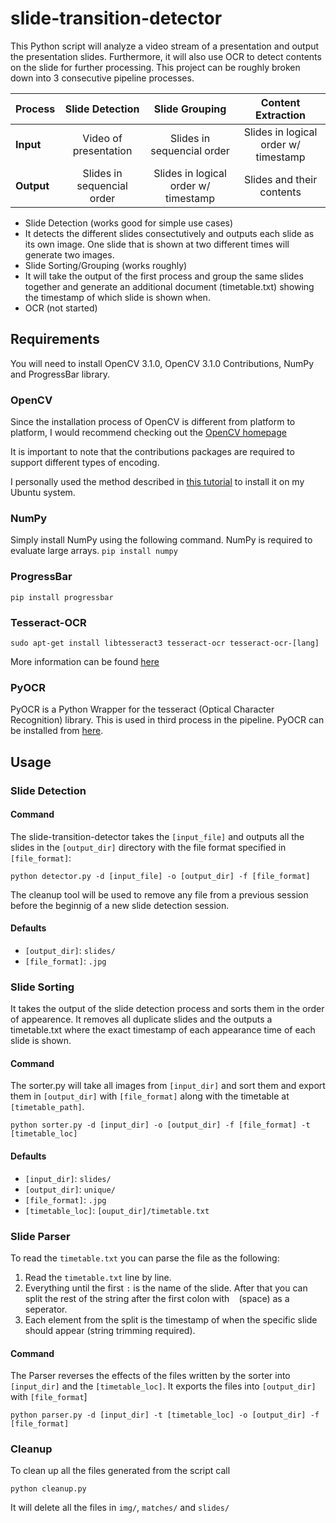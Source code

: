 # slide-transition-detector

This Python script will analyze a video stream of a presentation and output the presentation slides. Furthermore, it will also use OCR to detect contents on the slide for further processing.
This project can be roughly broken down into 3 consecutive pipeline processes. 

|**Process**|Slide Detection|Slide Grouping|Content Extraction|
|---|:---:|:---:|:---:|
|**Input**|Video of presentation|Slides in sequencial order|Slides in logical order w/ timestamp| 
|**Output**|Slides in sequencial order|Slides in logical order w/ timestamp|Slides and their contents|

* Slide Detection (works good for simple use cases)
 * It detects the different slides consectutively and outputs each slide as its own image. One slide that is shown at two different times will generate two images.
* Slide Sorting/Grouping (works roughly)
 * It will take the output of the first process and group the same slides together and generate an additional document (timetable.txt) showing the timestamp of which slide is shown when.
* OCR (not started)

## Requirements
You will need to install OpenCV 3.1.0, OpenCV 3.1.0 Contributions, NumPy and ProgressBar library.
### OpenCV

Since the installation process of OpenCV is different from platform to platform, I would recommend checking out the [OpenCV homepage](http://opencv.org)

It is important to note that the contributions packages are required to support different types of encoding.

I personally used the method described in [this tutorial](http://embedonix.com/articles/image-processing/installing-opencv-3-1-0-on-ubuntu/) to install it on my Ubuntu system.

### NumPy
Simply install NumPy using the following command. NumPy is required to evaluate large arrays.
`pip install numpy`
### ProgressBar
`pip install progressbar`
### Tesseract-OCR
`sudo apt-get install libtesseract3 tesseract-ocr tesseract-ocr-[lang]`

More information can be found [here](https://github.com/tesseract-ocr/tesseract)

### PyOCR
PyOCR is a Python Wrapper for the tesseract (Optical Character Recognition) library. This is used in third process in the pipeline.
PyOCR can be installed from [here](https://github.com/jflesch/pyocr).


## Usage
### Slide Detection
#### Command
The slide-transition-detector takes the `[input_file]` and outputs all the slides in the `[output_dir]` directory with the file format specified in `[file_format]`:

`python detector.py -d [input_file] -o [output_dir] -f [file_format]`

The cleanup tool will be used to remove any file from a previous session before the beginnig of a new slide detection session.

#### Defaults
* `[output_dir]`: `slides/`
* `[file_format]`: `.jpg`

### Slide Sorting
It takes the output of the slide detection process and sorts them in the order of appearence. It removes all duplicate slides and the outputs a timetable.txt where the exact timestamp of each appearance time of each slide is shown.

#### Command
The sorter.py will take all images from `[input_dir]` and sort them and export them in `[output_dir]` with `[file_format]` along with the timetable at `[timetable_path]`.

`python sorter.py -d [input_dir] -o [output_dir] -f [file_format] -t [timetable_loc]`

#### Defaults
* `[input_dir]`: `slides/`
* `[output_dir]`: `unique/`
* `[file_format]`: `.jpg`
* `[timetable_loc]`: `[ouput_dir]/timetable.txt`

### Slide Parser
To read the `timetable.txt` you can parse the file as the following:

1. Read the `timetable.txt` line by line.
2. Everything until the first `:` is the name of the slide. After that you can split the rest of the string after the first colon with ` ` (space) as a seperator.
3. Each element from the split is the timestamp of when the specific slide should appear (string trimming required).

#### Command
The Parser reverses the effects of the files written by the sorter into `[input_dir]` and the `[timetable_loc]`. It exports the files into `[output_dir]` with `[file_format`]

`python parser.py -d [input_dir] -t [timetable_loc] -o [output_dir] -f [file_format]`


### Cleanup
To clean up all the files generated from the script call

`python cleanup.py`

It will delete all the files in `img/`, `matches/` and `slides/`
